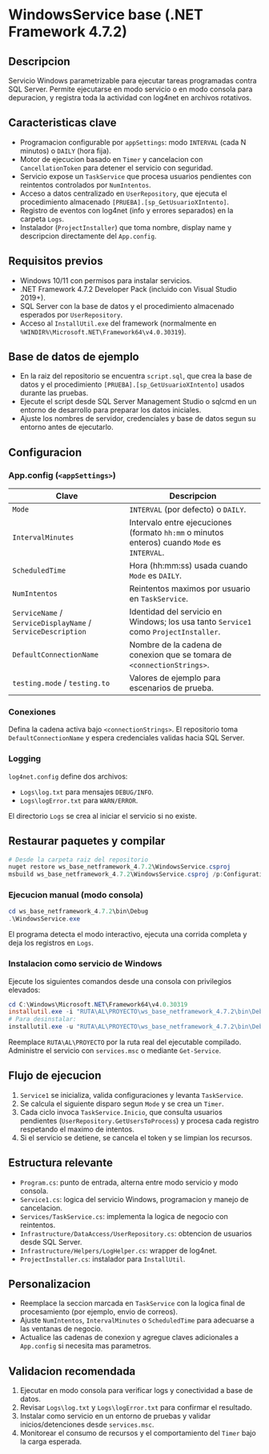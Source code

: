 # WindowsService base (.NET Framework 4.7.2)

## Descripcion

Servicio Windows parametrizable para ejecutar tareas programadas contra SQL Server. Permite ejecutarse en modo servicio o en modo consola para depuracion, y registra toda la actividad con log4net en archivos rotativos.

## Caracteristicas clave

- Programacion configurable por `appSettings`: modo `INTERVAL` (cada N minutos) o `DAILY` (hora fija).
- Motor de ejecucion basado en `Timer` y cancelacion con `CancellationToken` para detener el servicio con seguridad.
- Servicio expose un `TaskService` que procesa usuarios pendientes con reintentos controlados por `NumIntentos`.
- Acceso a datos centralizado en `UserRepository`, que ejecuta el procedimiento almacenado `[PRUEBA].[sp_GetUsuarioXIntento]`.
- Registro de eventos con log4net (info y errores separados) en la carpeta `Logs`.
- Instalador (`ProjectInstaller`) que toma nombre, display name y descripcion directamente del `App.config`.

## Requisitos previos

- Windows 10/11 con permisos para instalar servicios.
- .NET Framework 4.7.2 Developer Pack (incluido con Visual Studio 2019+).
- SQL Server con la base de datos y el procedimiento almacenado esperados por `UserRepository`.
- Acceso al `InstallUtil.exe` del framework (normalmente en `%WINDIR%\Microsoft.NET\Framework64\v4.0.30319`).

## Base de datos de ejemplo

- En la raiz del repositorio se encuentra `script.sql`, que crea la base de datos y el procedimiento `[PRUEBA].[sp_GetUsuarioXIntento]` usados durante las pruebas.
- Ejecute el script desde SQL Server Management Studio o sqlcmd en un entorno de desarrollo para preparar los datos iniciales.
- Ajuste los nombres de servidor, credenciales y base de datos segun su entorno antes de ejecutarlo.

## Configuracion

### App.config (`<appSettings>`)

| Clave                                                       | Descripcion                                                                                  |
| ----------------------------------------------------------- | -------------------------------------------------------------------------------------------- |
| `Mode`                                                      | `INTERVAL` (por defecto) o `DAILY`.                                                          |
| `IntervalMinutes`                                           | Intervalo entre ejecuciones (formato `hh:mm` o minutos enteros) cuando `Mode` es `INTERVAL`. |
| `ScheduledTime`                                             | Hora (hh:mm:ss) usada cuando `Mode` es `DAILY`.                                              |
| `NumIntentos`                                               | Reintentos maximos por usuario en `TaskService`.                                             |
| `ServiceName` / `ServiceDisplayName` / `ServiceDescription` | Identidad del servicio en Windows; los usa tanto `Service1` como `ProjectInstaller`.         |
| `DefaultConnectionName`                                     | Nombre de la cadena de conexion que se tomara de `<connectionStrings>`.                      |
| `testing.mode` / `testing.to`                               | Valores de ejemplo para escenarios de prueba.                                                |

### Conexiones

Defina la cadena activa bajo `<connectionStrings>`. El repositorio toma `DefaultConnectionName` y espera credenciales validas hacia SQL Server.

### Logging

`log4net.config` define dos archivos:

- `Logs\log.txt` para mensajes `DEBUG/INFO`.
- `Logs\logError.txt` para `WARN/ERROR`.

El directorio `Logs` se crea al iniciar el servicio si no existe.

## Restaurar paquetes y compilar

```powershell
# Desde la carpeta raiz del repositorio
nuget restore ws_base_netframework_4.7.2\WindowsService.csproj
msbuild ws_base_netframework_4.7.2\WindowsService.csproj /p:Configuration=Release
```

### Ejecucion manual (modo consola)

```powershell
cd ws_base_netframework_4.7.2\bin\Debug
.\WindowsService.exe
```

El programa detecta el modo interactivo, ejecuta una corrida completa y deja los registros en `Logs`.

### Instalacion como servicio de Windows

Ejecute los siguientes comandos desde una consola con privilegios elevados:

```powershell
cd C:\Windows\Microsoft.NET\Framework64\v4.0.30319
installutil.exe -i "RUTA\AL\PROYECTO\ws_base_netframework_4.7.2\bin\Debug\WindowsService.exe"
# Para desinstalar:
installutil.exe -u "RUTA\AL\PROYECTO\ws_base_netframework_4.7.2\bin\Debug\WindowsService.exe"
```

Reemplace `RUTA\AL\PROYECTO` por la ruta real del ejecutable compilado. Administre el servicio con `services.msc` o mediante `Get-Service`.

## Flujo de ejecucion

1. `Service1` se inicializa, valida configuraciones y levanta `TaskService`.
2. Se calcula el siguiente disparo segun `Mode` y se crea un `Timer`.
3. Cada ciclo invoca `TaskService.Inicio`, que consulta usuarios pendientes (`UserRepository.GetUsersToProcess`) y procesa cada registro respetando el maximo de intentos.
4. Si el servicio se detiene, se cancela el token y se limpian los recursos.

## Estructura relevante

- `Program.cs`: punto de entrada, alterna entre modo servicio y modo consola.
- `Service1.cs`: logica del servicio Windows, programacion y manejo de cancelacion.
- `Services/TaskService.cs`: implementa la logica de negocio con reintentos.
- `Infrastructure/DataAccess/UserRepository.cs`: obtencion de usuarios desde SQL Server.
- `Infrastructure/Helpers/LogHelper.cs`: wrapper de log4net.
- `ProjectInstaller.cs`: instalador para `InstallUtil`.

## Personalizacion

- Reemplace la seccion marcada en `TaskService` con la logica final de procesamiento (por ejemplo, envio de correos).
- Ajuste `NumIntentos`, `IntervalMinutes` o `ScheduledTime` para adecuarse a las ventanas de negocio.
- Actualice las cadenas de conexion y agregue claves adicionales a `App.config` si necesita mas parametros.

## Validacion recomendada

1. Ejecutar en modo consola para verificar logs y conectividad a base de datos.
2. Revisar `Logs\log.txt` y `Logs\logError.txt` para confirmar el resultado.
3. Instalar como servicio en un entorno de pruebas y validar inicios/detenciones desde `services.msc`.
4. Monitorear el consumo de recursos y el comportamiento del `Timer` bajo la carga esperada.
